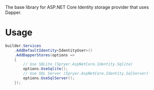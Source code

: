 The base library for ASP.NET Core Identity storage provider that uses Dapper.

# Usage

```csharp
builder.Services
    .AddDefaultIdentity<IdentityUser>()
    .AddDapperStores(options => 
    {
        // Use SQLite (Spryer.AspNetCore.Identity.Sqlite)
        options.UseSqlite();
        // Use SQL Server (Spryer.AspNetCore.Identity.SqlServer)
        options.UseSqlServer();
    });
```